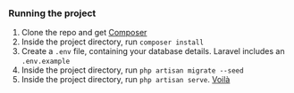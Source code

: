 ### Running the project
1. Clone the repo and get [Composer](https://getcomposer.org)
2. Inside the project directory, run ```composer install``` 
3. Create a ```.env``` file, containing your database details. Laravel includes an ```.env.example```
4. Inside the project directory, run ```php artisan migrate --seed```
5. Inside the project directory, run ```php artisan serve```. [Voilà](http://127.0.0.1:8000)
